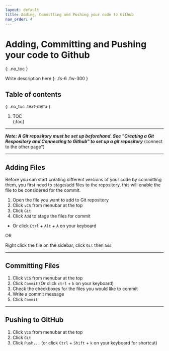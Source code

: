 ```yaml
---
layout: default
title: Adding, Committing and Pushing your code to Github
nav_order: 4
---
```


# Adding, Committing and Pushing your code to Github
{: .no_toc }	


Write description here
{: .fs-6 .fw-300 }	
## Table of contents	
{: .no_toc .text-delta }	
1. TOC	
{:toc}	

***

___Note: A Git repository must be set up beforehand. See "Creating a Git Respository and Connecting to Github" to set up a git repository___ (connect to the other page")

***

## Adding Files
Before you can start creating different versions of your code by committing them, you first need to stage/add files to the repository, this will enable the file to be considered for the commit.

1. Open the file you want to add to Git repository
2. Click ```vCS``` from menubar at the top
3. Click ```Git```
4. Click ```Add``` to stage the files for commit
- Or click ```Ctrl``` + ```Alt``` + ```A``` on your keyboard

OR

Right click the file on the sidebar, click ```Git``` then ```Add```

***

## Committing Files

1. Click ```VCS``` from menubar at the top
2. Click ```Commit``` (Or click ```ctrl``` + ```k``` on your keyboard)
3. Check the checkboxes for the files you would like to commit
4. Write a commit message
5. Click ```Commit```

***

## Pushing to GitHub

1. Click ```VCS``` from menubar at the top
2. Click ```Git```
3. Click ```Push...``` (or click ```Ctrl``` + ```Shift``` + ```k``` on your keyboard for shortcut)
